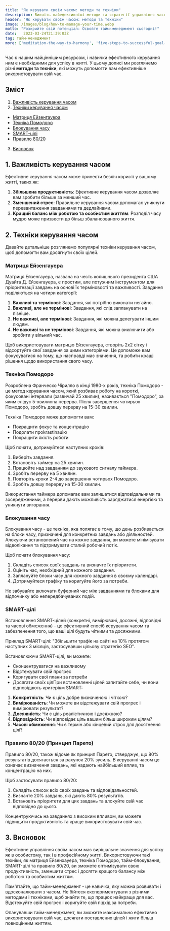 ```yaml
---
title: "Як керувати своїм часом: методи та техніки"
description: Вивчіть найефективніші методи та стратегії управління часом, щоб оптимізувати свою продуктивність і зменшити стрес в особистому та професійному житті.
header: "Як керувати своїм часом: методи та техніки"
image: /images/blog/how-to-manage-your-time.webp
motto: "Розкрийте свій потенціал: Освойте тайм-менеджмент сьогодні!"
date:	2023-03-24T21:39:03Z
tag: тайм-менеджмент
more: ['meditation-the-way-to-harmony', 'five-steps-to-successful-goal-achievement']
---
```

Час є нашим найціннішим ресурсом, і навички ефективного керування ним є необхідними для успіху в житті. У цьому дописі ми розглянемо різні **методи та техніки**, які можуть допомогти вам ефективніше використовувати свій час.

## Зміст

1.  [Важливість керування часом](#importance)
2.  [Техніки керування часом](#techniques)
  - [Матриця Ейзенгауера](#eisenhower)
  - [Техніка Помодоро](#pomodoro)
  - [Блокування часу](#timeblocking)
  - [SMART-цілі](#smartgoals)
  - [Правило 80/20](#eightytwenty)
3.  [Висновок](#conclusion)

<a name="importance"></a>
1\. Важливість керування часом
------------------------------

Ефективне керування часом може принести безліч користі у вашому житті, таких як:

1. **Збільшена продуктивність**: Ефективне керування часом дозволяє вам зробити більше за менший час.
2. **Зменшений стрес**: Правильне керування часом допомагає уникнути перевантаження завданнями та дедлайнами.
3. **Кращий баланс між роботою та особистим життям**: Розподіл часу мудро може призвести до більш збалансованого життя.

<a name="techniques"></a>

## 2. Техніки керування часом

Давайте детальніше розглянемо популярні техніки керування часом, щоб допомогти вам досягнути своїх цілей.

<a name="eisenhower"></a>

### Матриця Ейзенгауера

Матриця Ейзенгауера, названа на честь колишнього президента США Дуайта Д. Ейзенгауера, є простим, але потужним інструментом для пріоритезації завдань на основі їх терміновості та важливості. Завдання поділяються на чотири категорії:

1.  **Важливі та термінові**: Завдання, які потрібно виконати негайно.
2.  **Важливі, але не термінові**: Завдання, які слід запланувати на пізніше.
3.  **Не важливі, але термінові**: Завдання, які можна делегувати іншим людям.
4.  **Не важливі та не термінові**: Завдання, які можна виключити або зробити у вільний час.

Щоб використовувати матрицю Ейзенгауера, створіть 2x2 сітку і відсортуйте свої завдання за цими категоріями. Це допоможе вам фокусуватися на тому, що насправді має значення, та робити кращі рішення щодо використання свого часу.

<a name="pomodoro"></a>

### Техніка Помодоро

Розроблена Франческо Чірилло в кінці 1980-х років, техніка Помодоро - це метод керування часом, який розбиває роботу на короткі, фокусовані інтервали (зазвичай 25 хвилин), називається "Помодоро", за яким слідує 5-хвилинна перерва. Після завершення чотирьох Помодоро, зробіть довшу перерву на 15-30 хвилин.

Техніка Помодоро може допомогти вам:

* Покращити фокус та концентрацію
* Подолати проkrastinaцію
* Покращити якість роботи

Щоб почати, дотримуйтеся наступних кроків:

1. Виберіть завдання.
2. Встановіть таймер на 25 хвилин.
3. Працюйте над завданням до звукового сигналу таймера.
4. Зробіть перерву на 5 хвилин.
5. Повторіть кроки 2-4 до завершення чотирьох Помодоро.
6. Зробіть довшу перерву на 15-30 хвилин.

Використання таймера допомагає вам залишатися відповідальними та зосередженими, а перерви дають можливість заряджатися енергією та уникнути вигорання.

<a name="timeblocking"></a>

### Блокування часу

Блокування часу - це техніка, яка полягає в тому, що день розбивається на блоки часу, призначені для конкретних завдань або діяльностей. Алокуючи встановлений час на кожне завдання, ви можете мінімізувати відволікання та підтримувати сталий робочий потік.

Щоб почати блокування часу:

1.  Складіть список своїх завдань та визначте їх пріоритети.
2.  Оцініть час, необхідний для кожного завдання.
3.  Заплануйте блоки часу для кожного завдання в своєму календарі.
4.  Дотримуйтеся графіку та коригуйте його за потреби.

Не забувайте включати буферний час між завданнями та блоками для відпочинку або непередбачуваних подій.

<a name="smartgoals"></a>

### SMART-цілі

Встановлення SMART-цілей (конкретні, вимірювані, досяжні, відповідні та часові обмеження) - це ефективний спосіб керування часом та забезпечення того, що ваші цілі будуть чіткими та досяжними.

Приклад SMART-цілі: "Збільшити трафік на сайті на 10% протягом наступних 3 місяців, застосувавши цільову стратегію SEO".

Встановлюючи SMART-цілі, ви можете:

*   Сконцентруватися на важливому
*   Відстежувати свій прогрес
*   Коригувати свої плани за потреби
*   Досягати своїх цілПри встановленні цілей запитайте себе, чи вони відповідають критеріям SMART:

1.  **Конкретність**: Чи є ціль добре визначеною і чіткою?
2.  **Вимірюваність**: Чи можете ви відстежувати свій прогрес і вимірювати результат?
3.  **Досяжність**: Чи є ціль реалістичною і досяжною?
4.  **Відповідність**: Чи відповідає ціль вашим більш широким цілям?
5.  **Часові обмеження**: Чи є термін або кінцевий строк для досягнення цілі?

<a name="eightytwenty"></a>

### Правило 80/20 (Принцип Парето)

Правило 80/20, також відоме як принцип Парето, стверджує, що 80% результатів досягається за рахунок 20% зусиль. В керуванні часом це означає визначення завдань, які надають найбільший вплив, та концентрацію на них.

Щоб застосувати правило 80/20:

1. Складіть список всіх своїх завдань та відповідальностей.
2. Визначте 20% завдань, які дають 80% результатів.
3. Встановіть пріоритети для цих завдань та алокуйте свій час відповідно до цього.

Концентруючись на завданнях з високим впливом, ви можете підвищити продуктивність та краще використовувати свій час.

<a name="conclusion"></a>

## 3. Висновок
Ефективне управління своїм часом має вирішальне значення для успіху як в особистому, так і в професійному житті. Використовуючи такі техніки, як матриця Ейзенхауера, техніка Помодоро, тайм-блокування, SMART-цілі та правило 80/20, ви зможете оптимізувати свою продуктивність, зменшити стрес і досягти кращого балансу між роботою та особистим життям.

  
Пам'ятайте, що тайм-менеджмент - це навичка, яку можна розвивати і вдосконалювати з часом. Не бійтеся експериментувати з різними методами і техніками, щоб знайти те, що працює найкраще для вас. Відстежуйте свій прогрес і коригуйте свій підхід за потреби.

  
Опанувавши тайм-менеджмент, ви зможете максимально ефективно використовувати свій час, досягати поставлених цілей і жити більш повноцінним життям.
